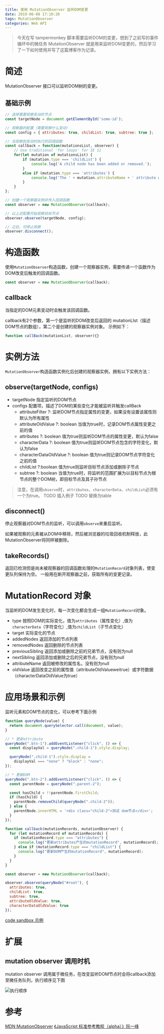 ```yaml
---
title: 使用 MutationObserver 监听DOM变更
date: 2019-06-08 17:10:20
tags: MutationObserver
categories: Web API
---
```

> 今天在写 tampermonkey 脚本需要监听DOM的变更，想到了之前写的事件循环中的微任务 MutationObserver 就是用来监听DOM变更的，然后学习了一下如何使用并写了这篇博客作为记录。

# 简述
MutationObserver 接口可以监听DOM树的变更。

## 基础示例
```js
// 选择需要观察变动的节点
const targetNode = document.getElementById('some-id');

// 观察器的配置（需要观察什么变动）
const config = { attributes: true, childList: true, subtree: true };

// 当观察到变动时执行的回调函数
const callback = function(mutationsList, observer) {
    // Use traditional 'for loops' for IE 11
    for(let mutation of mutationsList) {
        if (mutation.type === 'childList') {
            console.log('A child node has been added or removed.');
        }
        else if (mutation.type === 'attributes') {
            console.log('The ' + mutation.attributeName + ' attribute was modified.');
        }
    }
};

// 创建一个观察器实例并传入回调函数
const observer = new MutationObserver(callback);

// 以上述配置开始观察目标节点
observer.observe(targetNode, config);

// 之后，可停止观察
observer.disconnect();
```

# 构造函数
使用`MutationObserver`构造函数，创建一个观察器实例，需要传递一个函数作为DOM改变后触发的回调函数。
```js
const observer = new MutationObserver(callback);
```

## callback
当指定的DOM元素变动时会触发该回调函数。

callback有2个参数，第一个是监听的DOM改变后返回的 mutationLIst（描述DOM节点的数组），第二个是创建的观察器实例对象。
示例如下：
```js
function callBack(mutationList, observer){}
```


# 实例方法
`MutationObserver`构造函数实例化后创建的观察器实例，拥有以下实例方法：

## observe(targetNode, configs)
- targetNode  指定监听的DOM节点
- configs  配置项，描述了DOM的某些变化才能被监听并触发callBack
	- attributeFilter ?: <string>  监听DOM节点指定属性的变更，如果没有设置该属性则默认为所有属性
	- attributeOldValue ?: boolean  当值为true时，记录DOM节点属性变更之前的值
	- attributes ?: boolean  值为true则监听DOM节点的属性变更，默认为false
	- characterData ?: boolean  值为true则监听DOM节点包含的字符变化，默认为false
	- characterDataOldValue ?: boolean 值为true则记录DOM节点字符变化之前的值
	- childList ?:boolean 值为true则监听目标节点添加或删除子节点
	- subtree ?: boolean 当值为true时，将监听的范围扩展为以目标节点为根节点的整个DOM树，即目标节点及其子孙节点
		
> 注意，在调用`observe`时，`attributes`、`characterData`、`childList`必须有一个为true。
TODO 插入例子
TODO 替换为table

## disconnect()
停止观察器对DOM节点的监听，可以调用`observe`来重启监听。

如果被观察的元素被从DOM中移除，然后被浏览器的垃圾回收机制释放，此MutationObserver将同样被删除。

## takeRecords()
返回已检测但是尚未被观察器的回调函数处理的`MutationRecord`对象列表，使变更队列保持为空。
一般用在断开观察器之前，获取所有的变更记录。

# MutationRecord 对象
当监听的DOM发生变化时，每一次变化都会生成一组`MutationRecord`对象。

- type  按照DOM的实际变化，值为`attributes`（属性变化）,值为`characterData`（字符变化）,值为`childList`（子节点变化） 
- target  实际变化的节点
- addedNodes  返回添加的节点列表
- removedNodes  返回删除的节点列表
- previousSibling  返回添加或删除之前的兄弟节点，没有则为null
- nextSibling  返回添加或删除之后的兄弟节点，没有则为null
- attributeName  返回被修改的属性名，没有则为null
- oldValue  返回改变之前的属性值（attributeOldValueweitrue）或字符数据（characterDataOldValue为true）

# 应用场景和示例
监听元素和DOM节点的变化，可以参考下面示例

```js
function queryNode(value) {
  return document.querySelector.call(document, value);
}

// * 更新attribute
queryNode(".btn-1").addEventListener("click", () => {
  const displayVal = queryNode(".child-1").style.display;

  queryNode(".child-1").style.display =
    displayVal === "none" ? "block" : "none";
});

// * 更新DOM
queryNode(".btn-2").addEventListener("click", () => {
  const parentNode = queryNode(".parent-2");

  const hasChild = !!parentNode.firstChild;
  if (hasChild) {
    parentNode.removeChild(queryNode(".child-2"));
  } else {
    parentNode.innerHTML = '<div class="child-2">测试 dom节点</div>';
  }
});

function callback(mutationRecords, mutationObserver) {
  for (let mutationRecord of mutationRecords) {
    if (mutationRecord.type === "attributes") {
      console.log("更新attributes产生的mutationRecord", mutationRecord);
    } else if (mutationRecord.type === "childList") {
      console.log("更新DOM产生的mutationRecord", mutationRecord);
    }
  }
}

const observer = new MutationObserver(callback);

observer.observe(queryNode("#root"), {
  attributes: true,
  childList: true,
  subtree: true,
  attributeOldValue: true,
  characterDataOldValue: true
});
```

[code sandbox 示例](https://codesandbox.io/s/mutationobserver-demo-v2lwz?file=/src/index.js)

# 扩展
## mutation observer 调用时机
mutation observer 调用属于微任务，在改变监听DOM节点时会将callback添加至微任务队列，执行顺序见下图

![执行顺序](https://zqfile.banzheshenghuo.com/20210405175823.png)

# 参考
[MDN MutationObserver](https://developer.mozilla.org/zh-CN/docs/Web/API/MutationObserver)
[《JavaScript 标准参考教程（alpha）》阮一峰](https://javascript.ruanyifeng.com/dom/mutationobserver.html)
